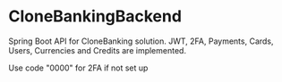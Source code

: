 # CloneBankingBackend
Spring Boot API for CloneBanking solution.
JWT, 2FA, Payments, Cards, Users, Currencies and Credits are implemented.

Use code "0000" for 2FA if not set up